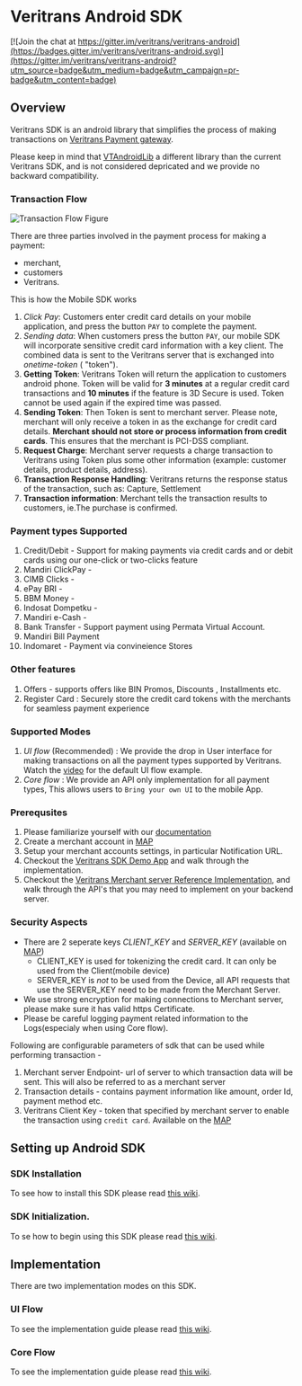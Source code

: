 # Veritrans Android SDK

[![Join the chat at https://gitter.im/veritrans/veritrans-android](https://badges.gitter.im/veritrans/veritrans-android.svg)](https://gitter.im/veritrans/veritrans-android?utm_source=badge&utm_medium=badge&utm_campaign=pr-badge&utm_content=badge)

## Overview

Veritrans SDK is an android library that simplifies the process of making transactions on [Veritrans Payment gateway](https://veritrans.co.id).

Please keep in mind that [VTAndroidLib](https://github.com/veritrans/vt-Androidlib) a different library than the current Veritrans SDK, and is not considered depricated and we provide no backward compatibility.

### Transaction Flow

![Transaction Flow Figure](http://docs.veritrans.co.id/images/vtdirect-mobile-flow.png "Transaction Flow Figure")

There are three parties involved in the payment process for making a payment:
* merchant,
* customers
* Veritrans.

This is how the Mobile SDK works

1. *Click Pay*: Customers enter credit card details on your mobile application, and press the button `PAY` to complete the payment.
2. *Sending data*: When customers press the button `PAY`, our mobile SDK will incorporate sensitive credit card information with a key client. The combined data is sent to the Veritrans server that is exchanged into *onetime-token* ( "token").
3. **Getting Token**: Veritrans Token will return the application to customers android phone. Token will be valid for **3 minutes** at a regular credit card transactions and **10 minutes** if the feature is 3D Secure is used. Token cannot be used again if the expired time was passed.
4. **Sending Token**: Then Token is sent to merchant server. Please note, merchant will only receive a token in as the exchange for credit card details. **Merchant should not store or process information from credit cards**. This ensures that the merchant is PCI-DSS compliant.
5. **Request Charge**: Merchant server requests a charge transaction to Veritrans using Token plus some other information (example: customer details, product details, address).
6. **Transaction Response Handling**: Veritrans returns the response status of the transaction, such as: Capture, Settlement
7. **Transaction information**: Merchant tells the transaction results to customers, ie.The purchase is confirmed.

### Payment types Supported
1. Credit/Debit - Support for making payments via credit cards and or debit cards using our one-click or two-clicks feature
2. Mandiri ClickPay -
3. CIMB Clicks -
4. ePay BRI  -
5. BBM Money -
6. Indosat Dompetku -
7. Mandiri e-Cash  -
8. Bank Transfer   - Support payment using Permata Virtual Account.
9. Mandiri Bill Payment
10. Indomaret - Payment via convineience Stores

### Other features
1. Offers - supports offers like BIN Promos, Discounts , Installments  etc.
2. Register Card : Securely store the credit card tokens with the merchants for seamless payment experience


### Supported Modes
1. *UI flow* (Recommended) : We provide the drop in User interface for making transactions on all the payment types supported by Veritrans. Watch the [video](link) for the default UI flow example. 
2. *Core flow* : We provide an API only implementation for all payment types, This allows users to `Bring your own UI` to the mobile App. 

### Prerequsites

1. Please familiarize yourself with our [documentation](http://docs.veritrans.co.id/en/welcome/index.html)
2. Create a merchant account in [MAP](https://my.veritrans.co.id)
3. Setup your merchant accounts settings, in particular Notification URL.
4. Checkout the [Veritrans SDK Demo App](https://github.com/veritrans/veritrans-android-example) and walk through the implementation.
5. Checkout the [Veritrans Merchant server Reference Implementation](https://github.com/veritrans/mobile-merchant-server), and walk through the API's that you may need to implement on your backend server.

### Security Aspects

* There are 2 seperate keys *CLIENT_KEY* and *SERVER_KEY* (available on [MAP](https://my.veritrans.co.id))
  * CLIENT_KEY is used for tokenizing the credit card. It can only be used from the Client(mobile device)
  * SERVER_KEY is *not* to be used from the Device, all API requests that use the SERVER_KEY need to be made from the Merchant Server.
* We use strong encryption for making connections to Merchant server, please make sure it has valid https Certificate.
* Please be careful logging payment related information to the Logs(especialy when using Core flow).


Following are  configurable parameters of sdk that can be used while performing transaction -

1. Merchant server Endpoint- url of server to which transaction data will be sent. This will also be referred to as a merchant server
2. Transaction details - contains payment information like amount, order Id, payment method etc.
3. Veritrans Client Key - token that specified by merchant server to enable the transaction using `credit card`. Available on the [MAP](https://my.veritrans.co.id)



## Setting up Android SDK

### SDK Installation

To see how to install this SDK please read [this wiki](https://github.com/veritrans/veritrans-android/wiki/SDK-Installation).

### SDK Initialization.

To se how to begin using this SDK please read [this wiki](https://github.com/veritrans/veritrans-android/wiki/SDK-Initialization).

## Implementation

There are two implementation modes on this SDK.

### UI Flow

To see the implementation guide please read [this wiki](https://github.com/veritrans/veritrans-android/wiki/UI-Flow).

### Core Flow

To see the implementation guide please read [this wiki](https://github.com/veritrans/veritrans-android/wiki/Core-Flow).
